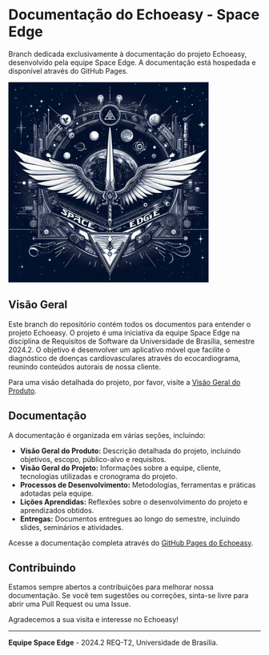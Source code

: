 # Documentação do Echoeasy - Space Edge

Branch dedicada exclusivamente à documentação do projeto Echoeasy, desenvolvido pela equipe Space Edge. A documentação está hospedada e disponível através do GitHub Pages.

<img id="logo" width="400px" src="https://raw.githubusercontent.com/mdsreq-fga-unb/2024.1-Echoeasy/gitpages/docs/assets/imgs/brasao.jpg">

## Visão Geral

Este branch do repositório contém todos os documentos para entender o projeto Echoeasy. O projeto é uma iniciativa da equipe Space Edge na disciplina de Requisitos de Software da Universidade de Brasília, semestre 2024.2. O objetivo é desenvolver um aplicativo móvel que facilite o diagnóstico de doenças cardiovasculares através do ecocardiograma, reunindo conteúdos autorais de nossa cliente.

Para uma visão detalhada do projeto, por favor, visite a [Visão Geral do Produto](https://mdsreq-fga-unb.github.io/2024.1-Echoeasy/#/./visao_geral_do_produto).

## Documentação

A documentação é organizada em várias seções, incluindo:

- **Visão Geral do Produto:** Descrição detalhada do projeto, incluindo objetivos, escopo, público-alvo e requisitos.
- **Visão Geral do Projeto:** Informações sobre a equipe, cliente, tecnologias utilizadas e cronograma do projeto.
- **Processos de Desenvolvimento:** Metodologias, ferramentas e práticas adotadas pela equipe.
- **Lições Aprendidas:** Reflexões sobre o desenvolvimento do projeto e aprendizados obtidos.
- **Entregas:** Documentos entregues ao longo do semestre, incluindo slides, seminários e atividades.

Acesse a documentação completa através do [GitHub Pages do Echoeasy](https://mdsreq-fga-unb.github.io/2024.1-Echoeasy/#/).

## Contribuindo

Estamos sempre abertos a contribuições para melhorar nossa documentação. Se você tem sugestões ou correções, sinta-se livre para abrir uma Pull Request ou uma Issue.

Agradecemos a sua visita e interesse no Echoeasy!

---

**Equipe Space Edge** - 2024.2 REQ-T2, Universidade de Brasília.
